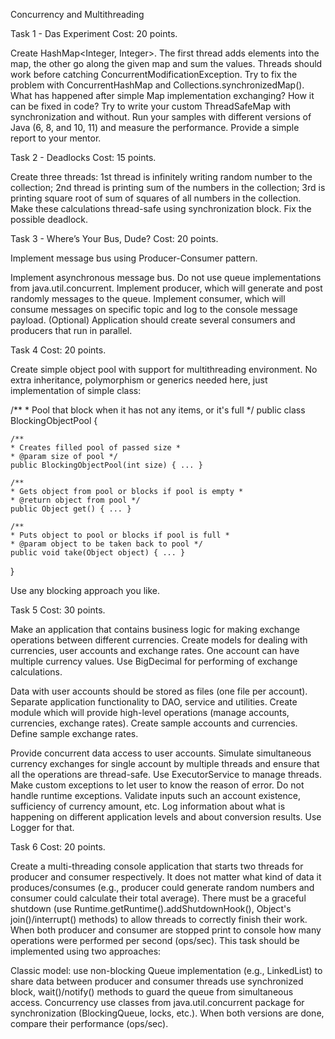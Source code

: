 Concurrency and Multithreading

Task 1 - Das Experiment
Cost: 20 points.

Create HashMap<Integer, Integer>. The first thread adds elements into the map, the other go along 
the given map and sum the values. Threads should work before catching ConcurrentModificationException.
Try to fix the problem with ConcurrentHashMap and Collections.synchronizedMap().
What has happened after simple Map implementation exchanging? How it can be fixed in code?
Try to write your custom ThreadSafeMap with synchronization and without. 
Run your samples with different versions of Java (6, 8, and 10, 11) and measure the performance. 
Provide a simple report to your mentor.


Task 2 - Deadlocks
Cost: 15 points.

Create three threads:
1st thread is infinitely writing random number to the collection;
2nd thread is printing sum of the numbers in the collection;
3rd is printing square root of sum of squares of all numbers in the collection.
Make these calculations thread-safe using synchronization block. Fix the possible deadlock.


Task 3 - Where’s Your Bus, Dude?
Cost: 20 points.

Implement message bus using Producer-Consumer pattern.

Implement asynchronous message bus. Do not use queue implementations from java.util.concurrent.
Implement producer, which will generate and post randomly messages to the queue.
Implement consumer, which will consume messages on specific topic and log to the console message payload.
(Optional) Application should create several consumers and producers that run in parallel.


Task 4
Cost: 20 points.

Create simple object pool with support for multithreading environment. No extra inheritance, 
polymorphism or generics needed here, just implementation of simple class:

/** * Pool that block when it has not any items, or it's full */ 
public class BlockingObjectPool { 

    /** 
    * Creates filled pool of passed size * 
    * @param size of pool */ 
    public BlockingObjectPool(int size) { ... } 
    
    /** 
    * Gets object from pool or blocks if pool is empty * 
    * @return object from pool */ 
    public Object get() { ... } 
    
    /** 
    * Puts object to pool or blocks if pool is full * 
    * @param object to be taken back to pool */ 
    public void take(Object object) { ... } 
}

Use any blocking approach you like.


Task 5
Cost: 30 points.

Make an application that contains business logic for making exchange operations between different currencies.
Create models for dealing with currencies, user accounts and exchange rates. 
One account can have multiple currency values. Use BigDecimal for performing of exchange calculations.

Data with user accounts should be stored as files (one file per account).
Separate application functionality to DAO, service and utilities.
Create module which will provide high-level operations (manage accounts, currencies, exchange rates).
Create sample accounts and currencies. Define sample exchange rates.

Provide concurrent data access to user accounts. Simulate simultaneous currency exchanges for single account 
by multiple threads and ensure that all the operations are thread-safe.
Use ExecutorService to manage threads.
Make custom exceptions to let user to know the reason of error. Do not handle runtime exceptions.
Validate inputs such an account existence, sufficiency of currency amount, etc.
Log information about what is happening on different application levels and about conversion results. Use Logger for that.


Task 6
Cost: 20 points.

Create a multi-threading console application that starts two threads for producer and consumer respectively. 
It does not matter what kind of data it produces/consumes (e.g., producer could generate random numbers 
and consumer could calculate their total average). 
There must be a graceful shutdown (use Runtime.getRuntime().addShutdownHook(), Object's join()/interrupt() methods) 
to allow threads to correctly finish their work. 
When both producer and consumer are stopped print to console how many operations were performed per second (ops/sec).
This task should be implemented using two approaches:

Classic model: use non-blocking Queue implementation (e.g., LinkedList) to share data between producer and consumer threads use synchronized block, 
wait()/notify() methods to guard the queue from simultaneous access.
Concurrency use classes from java.util.concurrent package for synchronization (BlockingQueue, locks, etc.).
When both versions are done, compare their performance (ops/sec).
